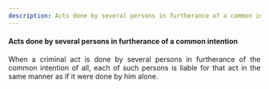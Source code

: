 ```yaml
---
description: Acts done by several persons in furtherance of a common intention
---
```


#### Acts done by several persons in furtherance of a common intention
<div style="text-align: justify">

When a criminal act is done by several persons in furtherance of the common intention of all, each of such persons is liable for that act in the same manner as if it were done by him alone.

</div>
